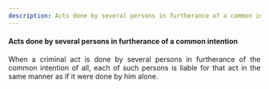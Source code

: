 ```yaml
---
description: Acts done by several persons in furtherance of a common intention
---
```


#### Acts done by several persons in furtherance of a common intention
<div style="text-align: justify">

When a criminal act is done by several persons in furtherance of the common intention of all, each of such persons is liable for that act in the same manner as if it were done by him alone.

</div>
